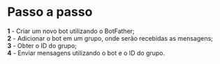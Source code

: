 <h1>Passo a passo</h1>
<p><strong>1</strong> - Criar um novo bot utilizando o BotFather; <br>
<strong>2</strong> - Adicionar o bot em um grupo, onde serão recebidas as mensagens; <br>
<strong>3</strong> - Obter o ID do grupo; <br>
<strong>4</strong> - Enviar mensagens utilizando o bot e o ID do grupo.</p>
